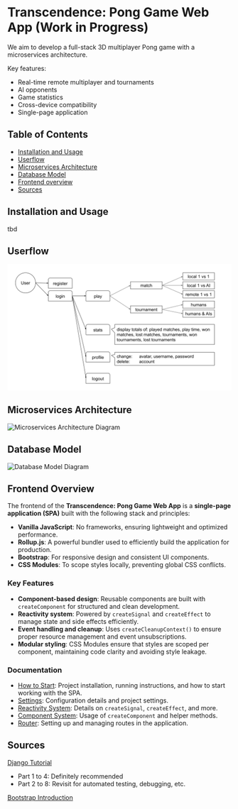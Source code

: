 # Transcendence: Pong Game Web App (Work in Progress)

We aim to develop a full-stack 3D multiplayer Pong game with a microservices architecture.

Key features:

- Real-time remote multiplayer and tournaments
- AI opponents
- Game statistics
- Cross-device compatibility
- Single-page application

## Table of Contents

- [Installation and Usage](#installation-and-usage)
- [Userflow](#userflow)
- [Microservices Architecture](#microservices-architecture)
- [Database Model](#database-model)
- [Frontend overview](#frontend-overview)
- [Sources](#sources)

## Installation and Usage

tbd

## Userflow

<picture>
  <source media="(prefers-color-scheme: light)" srcset="diagrams/userflow.svg">
  <source media="(prefers-color-scheme: dark)" srcset="diagrams/userflow_dark.svg">
  <img alt="Userflow Diagram" src="diagrams/userflow.svg">
</picture>

## Microservices Architecture

<picture>
  <source media="(prefers-color-scheme: light)" srcset="diagrams/microservices.svg">
  <source media="(prefers-color-scheme: dark)" srcset="diagrams/microservices_dark.svg">
  <img alt="Microservices Architecture Diagram" src="diagrams/microservices_architecture.svg">
</picture>

## Database Model

<picture>
  <source media="(prefers-color-scheme: light)" srcset="diagrams/databases.svg">
  <source media="(prefers-color-scheme: dark)" srcset="diagrams/databases_dark.svg">
  <img alt="Database Model Diagram" src="diagrams/database_model.svg">
</picture>

## Frontend Overview

The frontend of the **Transcendence: Pong Game Web App** is a **single-page application (SPA)** built with the following stack and principles:

- **Vanilla JavaScript**: No frameworks, ensuring lightweight and optimized performance.
- **Rollup.js**: A powerful bundler used to efficiently build the application for production.
- **Bootstrap**: For responsive design and consistent UI components.
- **CSS Modules**: To scope styles locally, preventing global CSS conflicts.

### Key Features

- **Component-based design**: Reusable components are built with `createComponent` for structured and clean development.
- **Reactivity system**: Powered by `createSignal` and `createEffect` to manage state and side effects efficiently.
- **Event handling and cleanup**: Uses `createCleanupContext()` to ensure proper resource management and event unsubscriptions.
- **Modular styling**: CSS Modules ensure that styles are scoped per component, maintaining code clarity and avoiding style leakage.

### Documentation

- [How to Start](frontend/docs/HowToStart.md): Project installation, running instructions, and how to start working with the SPA.
- [Settings](frontend/docs/Settings.md): Configuration details and project settings.
- [Reactivity System](frontend/docs/ReactivitySystem.md): Details on `createSignal`, `createEffect`, and more.
- [Component System](frontend/docs/ComponentSystem.md): Usage of `createComponent` and helper methods.
- [Router](frontend/docs/Router.md): Setting up and managing routes in the application.

## Sources

[Django Tutorial](https://docs.djangoproject.com/en/.1/intro/tutorial01/)

- Part 1 to 4: Definitely recommended
- Part 2 to 8: Revisit for automated testing, debugging, etc.

[Bootstrap Introduction](https://getbootstrap.com/docs/5.3/getting-started/introduction/)
